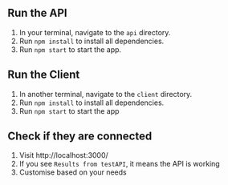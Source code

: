 ## Run the API
1. In your terminal, navigate to the `api` directory.
2. Run `npm install` to install all dependencies.
3. Run `npm start` to start the app.

## Run the Client
1. In another terminal, navigate to the `client` directory.
2. Run `npm install` to install all dependencies.
3. Run `npm start` to start the app

## Check if they are connected
1. Visit http://localhost:3000/
2. If you see `Results from testAPI`, it means the API is working
3. Customise based on your needs

